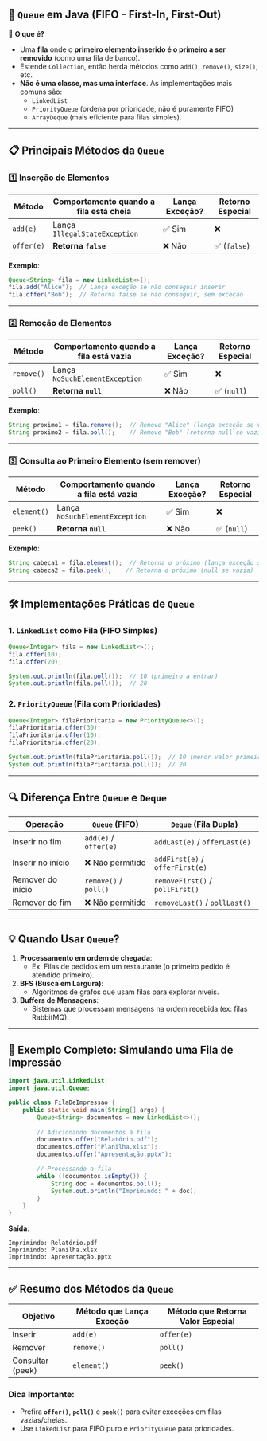 ## 📌 **`Queue` em Java (FIFO - First-In, First-Out)**
🔹 **O que é?**  
   - Uma **fila** onde o **primeiro elemento inserido é o primeiro a ser removido** (como uma fila de banco).  
   - Estende `Collection`, então herda métodos como `add()`, `remove()`, `size()`, etc.  
   - **Não é uma classe, mas uma interface**. As implementações mais comuns são:  
     - `LinkedList`  
     - `PriorityQueue` (ordena por prioridade, não é puramente FIFO)  
     - `ArrayDeque` (mais eficiente para filas simples).  

---

## 📋 **Principais Métodos da `Queue`**
### 1️⃣ **Inserção de Elementos**  
| Método         | Comportamento quando a fila está cheia | Lança Exceção? | Retorno Especial |
|----------------|---------------------------------------|----------------|------------------|
| `add(e)`       | Lança `IllegalStateException`          | ✅ Sim         | ❌               |
| `offer(e)`     | **Retorna `false`**                    | ❌ Não         | ✅ (`false`)     |

**Exemplo**:  
```java
Queue<String> fila = new LinkedList<>();
fila.add("Alice");  // Lança exceção se não conseguir inserir
fila.offer("Bob");  // Retorna false se não conseguir, sem exceção
```

---

### 2️⃣ **Remoção de Elementos**  
| Método         | Comportamento quando a fila está vazia | Lança Exceção? | Retorno Especial |
|----------------|----------------------------------------|----------------|------------------|
| `remove()`     | Lança `NoSuchElementException`         | ✅ Sim         | ❌               |
| `poll()`       | **Retorna `null`**                     | ❌ Não         | ✅ (`null`)      |

**Exemplo**:  
```java
String proximo1 = fila.remove();  // Remove "Alice" (lança exceção se vazia)
String proximo2 = fila.poll();    // Remove "Bob" (retorna null se vazia)
```

---

### 3️⃣ **Consulta ao Primeiro Elemento (sem remover)**  
| Método         | Comportamento quando a fila está vazia | Lança Exceção? | Retorno Especial |
|----------------|----------------------------------------|----------------|------------------|
| `element()`    | Lança `NoSuchElementException`         | ✅ Sim         | ❌               |
| `peek()`       | **Retorna `null`**                     | ❌ Não         | ✅ (`null`)      |

**Exemplo**:  
```java
String cabeca1 = fila.element();  // Retorna o próximo (lança exceção se vazia)
String cabeca2 = fila.peek();    // Retorna o próximo (null se vazia)
```

---

## 🛠 **Implementações Práticas de `Queue`**
### 1. **`LinkedList` como Fila (FIFO Simples)**
```java
Queue<Integer> fila = new LinkedList<>();
fila.offer(10);
fila.offer(20);

System.out.println(fila.poll());  // 10 (primeiro a entrar)
System.out.println(fila.poll());  // 20
```

### 2. **`PriorityQueue` (Fila com Prioridades)**
```java
Queue<Integer> filaPrioritaria = new PriorityQueue<>();
filaPrioritaria.offer(30);
filaPrioritaria.offer(10);
filaPrioritaria.offer(20);

System.out.println(filaPrioritaria.poll());  // 10 (menor valor primeiro)
System.out.println(filaPrioritaria.poll());  // 20
```

---

## 🔍 **Diferença Entre `Queue` e `Deque`**
| Operação       | `Queue` (FIFO)           | `Deque` (Fila Dupla)       |
|---------------|--------------------------|---------------------------|
| Inserir no fim | `add(e)` / `offer(e)`    | `addLast(e)` / `offerLast(e)` |
| Inserir no início | ❌ Não permitido       | `addFirst(e)` / `offerFirst(e)` |
| Remover do início | `remove()` / `poll()` | `removeFirst()` / `pollFirst()` |
| Remover do fim | ❌ Não permitido         | `removeLast()` / `pollLast()` |

---

## 💡 **Quando Usar `Queue`?**
1. **Processamento em ordem de chegada**:  
   - Ex: Filas de pedidos em um restaurante (o primeiro pedido é atendido primeiro).  
2. **BFS (Busca em Largura)**:  
   - Algoritmos de grafos que usam filas para explorar níveis.  
3. **Buffers de Mensagens**:  
   - Sistemas que processam mensagens na ordem recebida (ex: filas RabbitMQ).  

---

## 📜 **Exemplo Completo: Simulando uma Fila de Impressão**
```java
import java.util.LinkedList;
import java.util.Queue;

public class FilaDeImpressao {
    public static void main(String[] args) {
        Queue<String> documentos = new LinkedList<>();
        
        // Adicionando documentos à fila
        documentos.offer("Relatório.pdf");
        documentos.offer("Planilha.xlsx");
        documentos.offer("Apresentação.pptx");

        // Processando a fila
        while (!documentos.isEmpty()) {
            String doc = documentos.poll();
            System.out.println("Imprimindo: " + doc);
        }
    }
}
```
**Saída**:  
```
Imprimindo: Relatório.pdf
Imprimindo: Planilha.xlsx
Imprimindo: Apresentação.pptx
```

---

## ✅ **Resumo dos Métodos da `Queue`**
| Objetivo          | Método que Lança Exceção | Método que Retorna Valor Especial |
|-------------------|--------------------------|-----------------------------------|
| Inserir           | `add(e)`                 | `offer(e)`                        |
| Remover           | `remove()`               | `poll()`                          |
| Consultar (peek)  | `element()`              | `peek()`                          |

### **Dica Importante**:  
- Prefira **`offer()`**, **`poll()`** e **`peek()`** para evitar exceções em filas vazias/cheias.  
- Use `LinkedList` para FIFO puro e `PriorityQueue` para prioridades.  